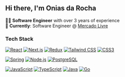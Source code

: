 ## Hi there, I'm Onias da Rocha

👨‍💻 **Software Engineer** with over 3 years of experience  
🏢 **Currently**: Software Engineer @ [Mercado Livre](https://www.mercadolivre.com.br/)

### Tech Stack
[![React](https://img.shields.io/badge/-React-61DAFB?style=flat-square&logo=react&logoColor=black)](https://reactjs.org/)
[![Next.js](https://img.shields.io/badge/-Next.js-000000?style=flat-square&logo=next.js)](https://nextjs.org/)
[![Redux](https://img.shields.io/badge/-Redux-764ABC?style=flat-square&logo=redux)](https://redux.js.org/)
[![Tailwind CSS](https://img.shields.io/badge/TailwindCSS-38B2AC?style=flat-square&logo=tailwind-css&logoColor=white)](https://tailwindcss.com/)
[![CSS3](https://img.shields.io/badge/-CSS3-1572B6?style=flat-square&logo=css3)](https://www.w3.org/Style/CSS/Overview.en.html)

[![Spring](https://img.shields.io/badge/-Spring-6DB33F?style=flat-square&logo=spring&logoColor=white)](https://spring.io/)
[![Node.js](https://img.shields.io/badge/-Node.js-339933?style=flat-square&logo=node.js&logoColor=white)](https://nodejs.org/)
[![PostgreSQL](https://img.shields.io/badge/-PostgreSQL-336791?style=flat-square&logo=postgresql&logoColor=white)](https://www.postgresql.org/)

[![JavaScript](https://img.shields.io/badge/JavaScript-F7DF1E?style=for-the-badge&logo=javascript&logoColor=black)](https://developer.mozilla.org/en-US/docs/Web/JavaScript)
[![TypeScript](https://img.shields.io/badge/TypeScript-3178C6?style=for-the-badge&logo=typescript&logoColor=white)](https://www.typescriptlang.org/)
[![Java](https://img.shields.io/badge/Java-ED8B00?style=for-the-badge&logo=openjdk&logoColor=white)](https://openjdk.java.net/)
[![Go](https://img.shields.io/badge/Go-00ADD8?style=for-the-badge&logo=go&logoColor=white)](https://golang.org/)



